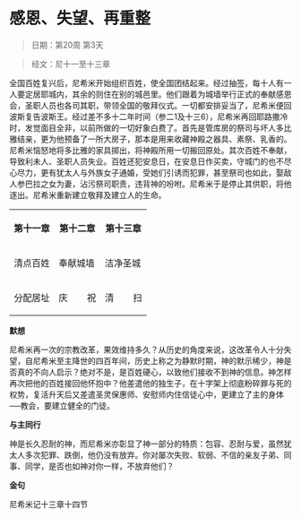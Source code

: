 # 感恩、失望、再重整 

> 日期：第20周 第3天

> 经文：尼十一至十三章

全国百姓复兴后，尼希米开始组织百姓，使全国团结起来。经过抽签，每十人有一人要定居耶城内，其余的则住在别的城邑里。他们跟着为城墙举行正式的奉献感恩会，圣职人员也各司其职，带领全国的敬拜仪式。一切都安排妥当了，尼希米便回波斯复告波斯王。经过差不多十二年时间（参二1及十三6），尼希米再回耶路撒冷时，发觉面目全非，以前所做的一切好象白费了。首先是管库房的祭司与坏人多比雅结亲，更为他预备了一所大房子，那本是用来收藏神殿之器具、素祭、乳香的。尼希米恼怒地将多比雅的家具掷出，将神殿所用一切搬回原处。其次百姓不奉献，导致利未人、圣职人员失业。百姓还犯安息日，在安息日作买卖，守城门的也不尽心尽力，更有犹太人与外族女子通婚，受她们引诱而犯罪，甚至祭司也如此，娶敌人参巴拉之女为妻，沾污祭司职责，违背神的吩咐。尼希米于是停止其供职，将他逐出。尼希米重新建立敬拜及建立人的生命。

<table>
 <tbody>
  <tr>
   <th><p>第十一章</p></th>
   <th><p>第十二章</p></th>
   <th><p>第十三章</p></th>
  </tr>
  <tr>
   <td><p>清点百姓</p></td>
   <td><p>奉献城墙</p></td>
   <td><p>洁净圣城</p></td>
  </tr>
  <tr>
   <td><p>分配居址</p></td>
   <td><p>庆&nbsp;&nbsp;&nbsp;&nbsp;&nbsp;&nbsp;&nbsp; 祝</p></td>
   <td><p>清&nbsp;&nbsp;&nbsp;&nbsp;&nbsp;&nbsp;&nbsp; 扫</p></td>
  </tr>
 </tbody>
</table>

**默想**

尼希米再一次的宗教改革，果效维持多久？从历史的角度来说，这改革令人十分失望，自尼希米至主降世的四百年间，历史上称之为静默时期，神的默示稀少，神是否真的不向人启示？绝对不是，是百姓硬心，以致他们接收不到神的信息。神怎样再次把他的百姓接回他怀抱中？他差遣他的独生子，在十字架上彻底粉碎罪与死的权势，复活升天后又差遣圣灵保惠师、安慰师内住信徒心中，更建立了主的身体──教会，要建立健全的门徒。

**与主同行**

神是长久忍耐的神，而尼希米亦彰显了神一部分的特质：包容、忍耐与爱，虽然犹太人多次犯罪、跌倒，他仍没有放弃。你对屡次失败、软弱、不信的亲友子弟、同事、同学，是否也如神对你一样，不放弃他们？

**金句**

尼希米记十三章十四节